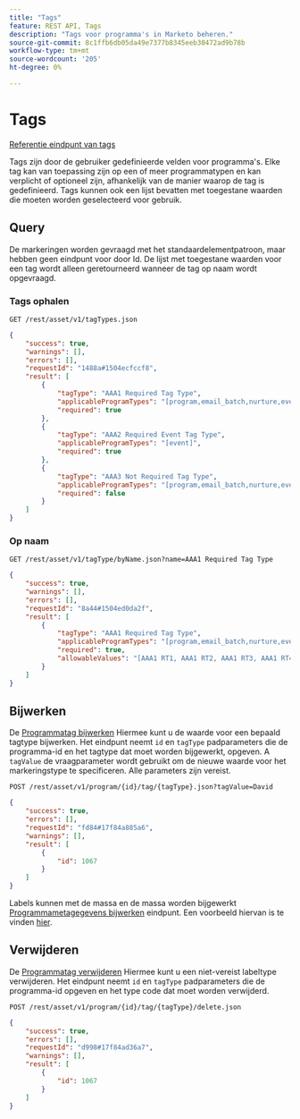 ```yaml
---
title: "Tags"
feature: REST API, Tags
description: "Tags voor programma's in Marketo beheren."
source-git-commit: 8c1ffb6db05da49e7377b8345eeb30472ad9b78b
workflow-type: tm+mt
source-wordcount: '205'
ht-degree: 0%

---
```



# Tags

[Referentie eindpunt van tags](https://developer.adobe.com/marketo-apis/api/asset/#tag/Tags)

Tags zijn door de gebruiker gedefinieerde velden voor programma&#39;s. Elke tag kan van toepassing zijn op een of meer programmatypen en kan verplicht of optioneel zijn, afhankelijk van de manier waarop de tag is gedefinieerd. Tags kunnen ook een lijst bevatten met toegestane waarden die moeten worden geselecteerd voor gebruik.

## Query

De markeringen worden gevraagd met het standaardelementpatroon, maar hebben geen eindpunt voor door Id. De lijst met toegestane waarden voor een tag wordt alleen geretourneerd wanneer de tag op naam wordt opgevraagd.

### Tags ophalen

```
GET /rest/asset/v1/tagTypes.json
```

```json
{
    "success": true,
    "warnings": [],
    "errors": [],
    "requestId": "1488a#1504ecfccf8",
    "result": [
        {
            "tagType": "AAA1 Required Tag Type",
            "applicableProgramTypes": "[program,email_batch,nurture,event,webinar]",
            "required": true
        },
        {
            "tagType": "AAA2 Required Event Tag Type",
            "applicableProgramTypes": "[event]",
            "required": true
        },
        {
            "tagType": "AAA3 Not Required Tag Type",
            "applicableProgramTypes": "[program,email_batch,nurture,event,webinar]",
            "required": false
        }
    ]
}
```

### Op naam

```
GET /rest/asset/v1/tagType/byName.json?name=AAA1 Required Tag Type
```

```json
{
    "success": true,
    "warnings": [],
    "errors": [],
    "requestId": "8a44#1504ed0da2f",
    "result": [
        {
            "tagType": "AAA1 Required Tag Type",
            "applicableProgramTypes": "[program,email_batch,nurture,event,webinar]",
            "required": true,
            "allowableValues": "[AAA1 RT1, AAA1 RT2, AAA1 RT3, AAA1 RT4]"
        }
    ]
}
```

## Bijwerken

De [Programmatag bijwerken](https://developer.adobe.com/marketo-apis/api/asset/#tag/Programs/operation/updateProgramUsingPOST) Hiermee kunt u de waarde voor een bepaald tagtype bijwerken. Het eindpunt neemt `id` en `tagType` padparameters die de programma-id en het tagtype dat moet worden bijgewerkt, opgeven. A `tagValue` de vraagparameter wordt gebruikt om de nieuwe waarde voor het markeringstype te specificeren. Alle parameters zijn vereist.

```
POST /rest/asset/v1/program/{id}/tag/{tagType}.json?tagValue=David
```

```json
{
    "success": true,
    "errors": [],
    "requestId": "fd84#17f84a885a6",
    "warnings": [],
    "result": [
        {
            "id": 1067
        }
    ]
}
```

Labels kunnen met de massa en de massa worden bijgewerkt [Programmametagegevens bijwerken](https://developer.adobe.com/marketo-apis/api/asset/#tag/Programs/operation/updateProgramUsingPOST) eindpunt. Een voorbeeld hiervan is te vinden [hier](programs.md#update).

## Verwijderen

De [Programmatag verwijderen](https://developer.adobe.com/marketo-apis/api/asset/#tag/Programs/operation/deleteProgramUsingPOST) Hiermee kunt u een niet-vereist labeltype verwijderen. Het eindpunt neemt `id` en `tagType` padparameters die de programma-id opgeven en het type code dat moet worden verwijderd.

```
POST /rest/asset/v1/program/{id}/tag/{tagType}/delete.json
```

```json
{
    "success": true,
    "errors": [],
    "requestId": "d998#17f84ad36a7",
    "warnings": [],
    "result": [
        {
            "id": 1067
        }
    ]
}
```
